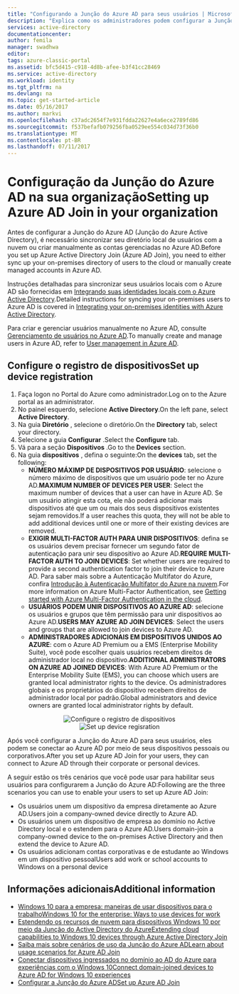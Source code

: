 ```yaml
---
title: "Configurando a Junção do Azure AD para seus usuários | Microsoft Docs"
description: "Explica como os administradores podem configurar a Junção do Azure AD para o diretório local e o registro de dispositivos."
services: active-directory
documentationcenter: 
author: femila
manager: swadhwa
editor: 
tags: azure-classic-portal
ms.assetid: bfc5d415-c918-4d8b-afee-b3f41cc28469
ms.service: active-directory
ms.workload: identity
ms.tgt_pltfrm: na
ms.devlang: na
ms.topic: get-started-article
ms.date: 05/16/2017
ms.author: markvi
ms.openlocfilehash: c37adc2654f7e931fdda22627e4a6ece2789fd86
ms.sourcegitcommit: f537befafb079256fba0529ee554c034d73f36b0
ms.translationtype: MT
ms.contentlocale: pt-BR
ms.lasthandoff: 07/11/2017
---
```

# <a name="setting-up-azure-ad-join-in-your-organization"></a><span data-ttu-id="d6df3-103">Configuração da Junção do Azure AD na sua organização</span><span class="sxs-lookup"><span data-stu-id="d6df3-103">Setting up Azure AD Join in your organization</span></span>
<span data-ttu-id="d6df3-104">Antes de configurar a Junção do Azure AD (Junção do Azure Active Directory), é necessário sincronizar seu diretório local de usuários com a nuvem ou criar manualmente as contas gerenciadas no Azure AD.</span><span class="sxs-lookup"><span data-stu-id="d6df3-104">Before you set up Azure Active Directory Join (Azure AD Join), you need to either sync up your on-premises directory of users to the cloud or manually create managed accounts in Azure AD.</span></span>

<span data-ttu-id="d6df3-105">Instruções detalhadas para sincronizar seus usuários locais com o Azure AD são fornecidas em [Integrando suas identidades locais com o Azure Active Directory](active-directory-aadconnect.md).</span><span class="sxs-lookup"><span data-stu-id="d6df3-105">Detailed instructions for syncing your on-premises users to Azure AD is covered in [Integrating your on-premises identities with Azure Active Directory](active-directory-aadconnect.md).</span></span>

<span data-ttu-id="d6df3-106">Para criar e gerenciar usuários manualmente no Azure AD, consulte [Gerenciamento de usuários no Azure AD](https://msdn.microsoft.com/library/azure/hh967609.aspx).</span><span class="sxs-lookup"><span data-stu-id="d6df3-106">To manually create and manage users in Azure AD, refer to [User management in Azure AD](https://msdn.microsoft.com/library/azure/hh967609.aspx).</span></span>

## <a name="set-up-device-registration"></a><span data-ttu-id="d6df3-107">Configure o registro de dispositivos</span><span class="sxs-lookup"><span data-stu-id="d6df3-107">Set up device registration</span></span>
1. <span data-ttu-id="d6df3-108">Faça logon no Portal do Azure como administrador.</span><span class="sxs-lookup"><span data-stu-id="d6df3-108">Log on to the Azure portal as an administrator.</span></span>
2. <span data-ttu-id="d6df3-109">No painel esquerdo, selecione **Active Directory**.</span><span class="sxs-lookup"><span data-stu-id="d6df3-109">On the left pane, select **Active Directory**.</span></span>
3. <span data-ttu-id="d6df3-110">Na guia **Diretório** , selecione o diretório.</span><span class="sxs-lookup"><span data-stu-id="d6df3-110">On the **Directory** tab, select your directory.</span></span>
4. <span data-ttu-id="d6df3-111">Selecione a guia **Configurar** .</span><span class="sxs-lookup"><span data-stu-id="d6df3-111">Select the **Configure** tab.</span></span>
5. <span data-ttu-id="d6df3-112">Vá para a seção **Dispositivos** .</span><span class="sxs-lookup"><span data-stu-id="d6df3-112">Go to the **Devices** section.</span></span>
6. <span data-ttu-id="d6df3-113">Na guia **dispositivos** , defina o seguinte:</span><span class="sxs-lookup"><span data-stu-id="d6df3-113">On the **devices** tab, set the following:</span></span>  
   * <span data-ttu-id="d6df3-114">**NÚMERO MÁXIMP DE DISPOSITIVOS POR USUÁRIO**: selecione o número máximo de dispositivos que um usuário pode ter no Azure AD.</span><span class="sxs-lookup"><span data-stu-id="d6df3-114">**MAXIMUM NUMBER OF DEVICES PER USER**: Select the maximum number of devices that a user can have in Azure AD.</span></span>  <span data-ttu-id="d6df3-115">Se um usuário atingir esta cota, ele não poderá adicionar mais dispositivos até que um ou mais dos seus dispositivos existentes sejam removidos.</span><span class="sxs-lookup"><span data-stu-id="d6df3-115">If a user reaches this quota, they will not be able to add additional devices until one or more of their existing devices are removed.</span></span>
   * <span data-ttu-id="d6df3-116">**EXIGIR MULTI-FACTOR AUTH PARA UNIR DISPOSITIVOS**: defina se os usuários devem precisar fornecer um segundo fator de autenticação para unir seu dispositivo ao Azure AD.</span><span class="sxs-lookup"><span data-stu-id="d6df3-116">**REQUIRE MULTI-FACTOR AUTH TO JOIN DEVICES**: Set whether users are required to provide a second authentication factor to join their device to Azure AD.</span></span> <span data-ttu-id="d6df3-117">Para saber mais sobre a Autenticação Multifator do Azure, confira [Introdução à Autenticação Multifator do Azure na nuvem](../multi-factor-authentication/multi-factor-authentication-get-started-cloud.md).</span><span class="sxs-lookup"><span data-stu-id="d6df3-117">For more information on Azure Multi-Factor Authentication, see [Getting started with Azure Multi-Factor Authentication in the cloud](../multi-factor-authentication/multi-factor-authentication-get-started-cloud.md).</span></span>
   * <span data-ttu-id="d6df3-118">**USUÁRIOS PODEM UNIR DISPOSITIVOS AO AZURE AD**: selecione os usuários e grupos que têm permissão para unir dispositivos ao Azure AD.</span><span class="sxs-lookup"><span data-stu-id="d6df3-118">**USERS MAY AZURE AD JOIN DEVICES**: Select the users and groups that are allowed to join devices to Azure AD.</span></span>
   * <span data-ttu-id="d6df3-119">**ADMINISTRADORES ADICIONAIS EM DISPOSITIVOS UNIDOS AO AZURE**: com o Azure AD Premium ou a EMS (Enterprise Mobility Suite), você pode escolher quais usuários recebem direitos de administrador local no dispositivo.</span><span class="sxs-lookup"><span data-stu-id="d6df3-119">**ADDITIONAL ADMINISTRATORS ON AZURE AD JOINED DEVICES**: With Azure AD Premium or the Enterprise Mobility Suite (EMS), you can choose which users are granted local administrator rights to the device.</span></span> <span data-ttu-id="d6df3-120">Os administradores globais e os proprietários do dispositivo recebem direitos de administrador local por padrão.</span><span class="sxs-lookup"><span data-stu-id="d6df3-120">Global administrators and device owners are granted local administrator rights by default.</span></span>

<span data-ttu-id="d6df3-121"><center>![Configure o registro de dispositivos](./media/active-directory-azureadjoin/active-directory-aadjoin-configure-devices.png) </center></span><span class="sxs-lookup"><span data-stu-id="d6df3-121"><center>![Set up device regisration](./media/active-directory-azureadjoin/active-directory-aadjoin-configure-devices.png) </center></span></span>

<span data-ttu-id="d6df3-122">Após você configurar a Junção do Azure AD para seus usuários, eles podem se conectar ao Azure AD por meio de seus dispositivos pessoais ou corporativos.</span><span class="sxs-lookup"><span data-stu-id="d6df3-122">After you set up Azure AD Join for your users, they can connect to Azure AD through their corporate or personal devices.</span></span>

<span data-ttu-id="d6df3-123">A seguir estão os três cenários que você pode usar para habilitar seus usuários para configurarem a Junção do Azure AD:</span><span class="sxs-lookup"><span data-stu-id="d6df3-123">Following are the three scenarios you can use to enable your users to set up Azure AD Join:</span></span>

* <span data-ttu-id="d6df3-124">Os usuários unem um dispositivo da empresa diretamente ao Azure AD.</span><span class="sxs-lookup"><span data-stu-id="d6df3-124">Users join a company-owned device directly to Azure AD.</span></span>
* <span data-ttu-id="d6df3-125">Os usuários unem um dispositivo de empresa ao domínio no Active Directory local e o estendem para o Azure AD.</span><span class="sxs-lookup"><span data-stu-id="d6df3-125">Users domain-join a company-owned device to the on-premises Active Directory and then extend the device to Azure AD.</span></span>
* <span data-ttu-id="d6df3-126">Os usuários adicionam contas corporativas e de estudante ao Windows em um dispositivo pessoal</span><span class="sxs-lookup"><span data-stu-id="d6df3-126">Users add work or school accounts to Windows on a personal device</span></span>

## <a name="additional-information"></a><span data-ttu-id="d6df3-127">Informações adicionais</span><span class="sxs-lookup"><span data-stu-id="d6df3-127">Additional information</span></span>
* [<span data-ttu-id="d6df3-128">Windows 10 para a empresa: maneiras de usar dispositivos para o trabalho</span><span class="sxs-lookup"><span data-stu-id="d6df3-128">Windows 10 for the enterprise: Ways to use devices for work</span></span>](active-directory-azureadjoin-windows10-devices-overview.md)
* [<span data-ttu-id="d6df3-129">Estendendo os recursos de nuvem para dispositivos Windows 10 por meio da Junção do Active Directory do Azure</span><span class="sxs-lookup"><span data-stu-id="d6df3-129">Extending cloud capabilities to Windows 10 devices through Azure Active Directory Join</span></span>](active-directory-azureadjoin-user-upgrade.md)
* [<span data-ttu-id="d6df3-130">Saiba mais sobre cenários de uso da Junção do Azure AD</span><span class="sxs-lookup"><span data-stu-id="d6df3-130">Learn about usage scenarios for Azure AD Join</span></span>](active-directory-azureadjoin-deployment-aadjoindirect.md)
* [<span data-ttu-id="d6df3-131">Conectar dispositivos ingressados no domínio ao AD do Azure para experiências com o Windows 10</span><span class="sxs-lookup"><span data-stu-id="d6df3-131">Connect domain-joined devices to Azure AD for Windows 10 experiences</span></span>](active-directory-azureadjoin-devices-group-policy.md)
* [<span data-ttu-id="d6df3-132">Configurar a Junção do Azure AD</span><span class="sxs-lookup"><span data-stu-id="d6df3-132">Set up Azure AD Join</span></span>](active-directory-azureadjoin-setup.md)

